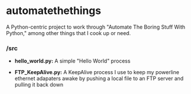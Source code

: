 # automatethethings
 A Python-centric project to work through "Automate The Boring Stuff With Python," among other things that I cook up or need.
 
### /src
* **hello_world.py:** A simple "Hello World" process

* **FTP_KeepAlive.py:** A KeepAlive process I use to keep my powerline ethernet adapaters awake by pushing a local file to an FTP server and pulling it back down
